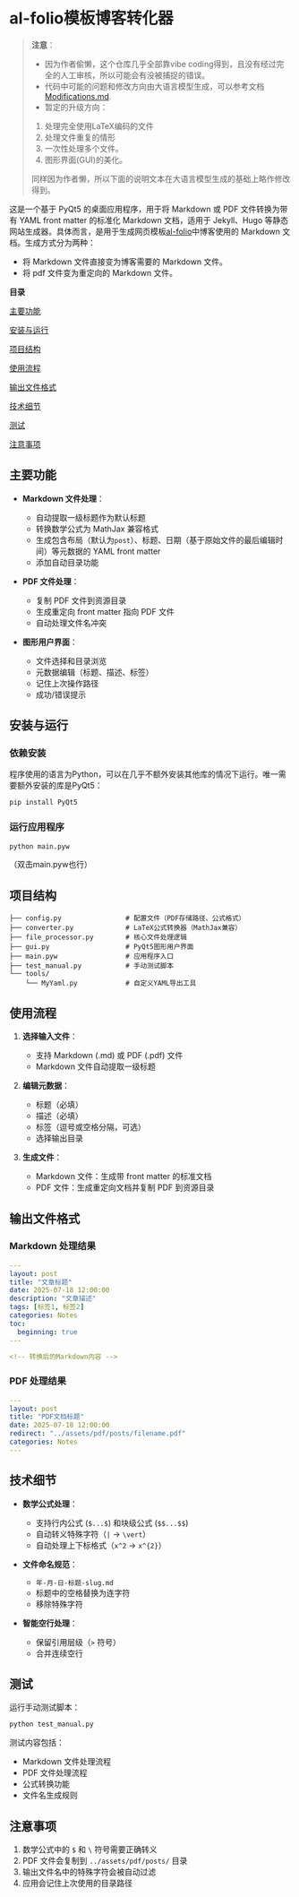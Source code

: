 # al-folio模板博客转化器

> **注意**：
>
> - 因为作者偷懒，这个仓库几乎全部靠vibe coding得到，且没有经过完全的人工审核，所以可能会有没被捕捉的错误。
> - 代码中可能的问题和修改方向由大语言模型生成，可以参考文档[Modifications.md](Modifications.md).
> - 暂定的升级方向：
>
> 1. 处理完全使用LaTeX编码的文件
> 2. 处理文件重复的情形
> 3. 一次性处理多个文件。
> 4. 图形界面(GUI)的美化。
>
> 同样因为作者懒，所以下面的说明文本在大语言模型生成的基础上略作修改得到。

这是一个基于 PyQt5 的桌面应用程序，用于将 Markdown 或 PDF 文件转换为带有 YAML front matter 的标准化 Markdown 文档，适用于 Jekyll、Hugo 等静态网站生成器。具体而言，是用于生成网页模板[al-folio](https://github.com/alshedivat/al-folio)中博客使用的 Markdown 文档。生成方式分为两种：

- 将 Markdown 文件直接变为博客需要的 Markdown 文件。
- 将 pdf 文件变为重定向的 Markdown 文件。

**目录**

[主要功能](##主要功能)

[安装与运行](##安装与运行)

[项目结构](##项目结构)

[使用流程](##使用流程)

[输出文件格式](##输出文件格式)

[技术细节](##技术细节)

[测试](##测试)

[注意事项](##注意事项)

## 主要功能

- **Markdown 文件处理**：
  - 自动提取一级标题作为默认标题
  - 转换数学公式为 MathJax 兼容格式
  - 生成包含布局（默认为`post`）、标题、日期（基于原始文件的最后编辑时间）等元数据的 YAML front matter
  - 添加自动目录功能

- **PDF 文件处理**：
  - 复制 PDF 文件到资源目录
  - 生成重定向 front matter 指向 PDF 文件
  - 自动处理文件名冲突

- **图形用户界面**：
  - 文件选择和目录浏览
  - 元数据编辑（标题、描述、标签）
  - 记住上次操作路径
  - 成功/错误提示

## 安装与运行

### 依赖安装

程序使用的语言为Python，可以在几乎不额外安装其他库的情况下运行。唯一需要额外安装的库是PyQt5：

```bash
pip install PyQt5
```

### 运行应用程序

```bash
python main.pyw
```

（双击main.pyw也行）

## 项目结构

```text
├── config.py                # 配置文件（PDF存储路径、公式格式）
├── converter.py             # LaTeX公式转换器（MathJax兼容）
├── file_processor.py        # 核心文件处理逻辑
├── gui.py                   # PyQt5图形用户界面
├── main.pyw                 # 应用程序入口
├── test_manual.py           # 手动测试脚本
└── tools/
    └── MyYaml.py            # 自定义YAML导出工具
```

## 使用流程

1. **选择输入文件**：
   - 支持 Markdown (.md) 或 PDF (.pdf) 文件
   - Markdown 文件自动提取一级标题

2. **编辑元数据**：
   - 标题（必填）
   - 描述（必填）
   - 标签（逗号或空格分隔，可选）
   - 选择输出目录

3. **生成文件**：
   - Markdown 文件：生成带 front matter 的标准文档
   - PDF 文件：生成重定向文档并复制 PDF 到资源目录

## 输出文件格式

### Markdown 处理结果

```yaml
---
layout: post
title: "文章标题"
date: 2025-07-18 12:00:00
description: "文章描述"
tags: [标签1, 标签2]
categories: Notes
toc:
  beginning: true
---

<!-- 转换后的Markdown内容 -->
```

### PDF 处理结果

```yaml
---
layout: post
title: "PDF文档标题"
date: 2025-07-18 12:00:00
redirect: "../assets/pdf/posts/filename.pdf"
categories: Notes
---
```

## 技术细节

- **数学公式处理**：
  - 支持行内公式 (`$...$`) 和块级公式 (`$$...$$`)
  - 自动转义特殊字符（`|` → `\vert`）
  - 自动处理上下标格式（`x^2` → `x^{2}`）

- **文件命名规范**：
  - `年-月-日-标题-slug.md`
  - 标题中的空格替换为连字符
  - 移除特殊字符

- **智能空行处理**：
  - 保留引用层级（`>` 符号）
  - 合并连续空行

## 测试

运行手动测试脚本：

```bash
python test_manual.py
```

测试内容包括：

- Markdown 文件处理流程
- PDF 文件处理流程
- 公式转换功能
- 文件名生成规则

## 注意事项

1. 数学公式中的 `$` 和 `\` 符号需要正确转义
2. PDF 文件会复制到 `../assets/pdf/posts/` 目录
3. 输出文件名中的特殊字符会被自动过滤
4. 应用会记住上次使用的目录路径
